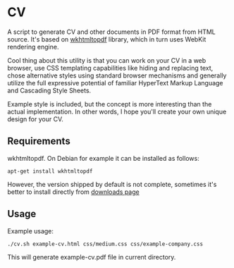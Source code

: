 # CV

A script to generate CV and other documents in PDF format from HTML source. 
It's based on [wkhtmltopdf](http://wkhtmltopdf.org/) library, which in turn uses WebKit rendering engine.

Cool thing about this utility is that you can work on your CV in a web browser, 
use CSS templating capabilities like hiding and replacing text, 
chose alternative styles using standard browser mechanisms and generally utilize the full expressive potential 
of familiar HyperText Markup Language and Cascading Style Sheets.

Example style is included, but the concept is more interesting than the actual implementation. 
In other words, I hope you'll create your own unique design for your CV.

## Requirements

wkhtmltopdf. On Debian for example it can be installed as follows:

    apt-get install wkhtmltopdf

However, the version shipped by default is not complete, sometimes it's better to install directly from 
[downloads page](http://wkhtmltopdf.org/downloads.html)

## Usage

Example usage:

    ./cv.sh example-cv.html css/medium.css css/example-company.css

This will generate example-cv.pdf file in current directory.

